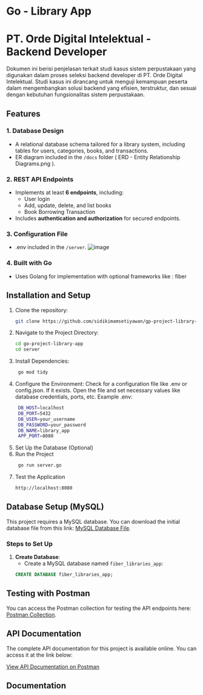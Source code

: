 # Go - Library App
# PT. Orde Digital Intelektual - Backend Developer

Dokumen ini berisi penjelasan terkait studi kasus sistem perpustakaan yang digunakan dalam proses seleksi backend developer di PT. Orde Digital Intelektual. Studi kasus ini dirancang untuk menguji kemampuan peserta dalam mengembangkan solusi backend yang efisien, terstruktur, dan sesuai dengan kebutuhan fungsionalitas sistem perpustakaan.

## Features

### 1. Database Design
- A relational database schema tailored for a library system, including tables for users, categories, books, and transactions.
- ER diagram included in the `/docs` folder ( ERD - Entity Relationship Diagrams.png ).

### 2. REST API Endpoints
- Implements at least **6 endpoints**, including:
  * User login
  * Add, update, delete, and list books
  * Book Borrowing Transaction
- Includes **authentication and authorization** for secured endpoints.

### 3. Configuration File
- .env included in the `/server`.
  ![image](https://github.com/user-attachments/assets/b8dd88e6-1979-4ff9-a406-2308baa8e62d)

### 4. Built with Go
- Uses Golang for implementation with optional frameworks like : fiber

## Installation and Setup

1. Clone the repository:
    ```bash
    git clone https://github.com/sidikimamsetiyawan/gp-project-library-app.git
    ```
2. Navigate to the Project Directory:
    ```bash
    cd go-project-library-app
    cd server
    ```
3. Install Dependencies:
   ```bash
    go mod tidy
    ```
5. Configure the Environment:
   Check for a configuration file like .env or config.json. If it exists. Open the file and set necessary values like database credentials, ports, etc.
   Example .env:
   ```bash
    DB_HOST=localhost
    DB_PORT=5432
    DB_USER=your_username
    DB_PASSWORD=your_password
    DB_NAME=library_app
    APP_PORT=8080
    ```
7. Set Up the Database (Optional)
8. Run the Project
   ```bash
    go run server.go
    ```
10. Test the Application
    ```bash
    http://localhost:8080
    ```

## Database Setup (MySQL)

This project requires a MySQL database. You can download the initial database file from this link: [MySQL Database File](https://drive.google.com/file/d/1Snp6ngPTu1Kcg5XDgg8Zzu7Dtm7bLD0u/view?usp=sharing).

### Steps to Set Up

1. **Create Database**: 
   - Create a MySQL database named `fiber_libraries_app`:
   ```sql
   CREATE DATABASE fiber_libraries_app;

## Testing with Postman

You can access the Postman collection for testing the API endpoints here: [Postman Collection](https://orange-trinity-586014.postman.co/workspace/PT.-Orde-Digital-Intelektual~34d83240-57f7-4e38-9fb4-8d8d91802b39/collection/9072736-8f6733dd-05f0-4b9f-917d-59de8deb7076?action=share&creator=9072736).

## API Documentation

The complete API documentation for this project is available online. You can access it at the link below:

[View API Documentation on Postman](https://documenter.getpostman.com/view/9072736/2sAYBRGuM9)

## Documentation
